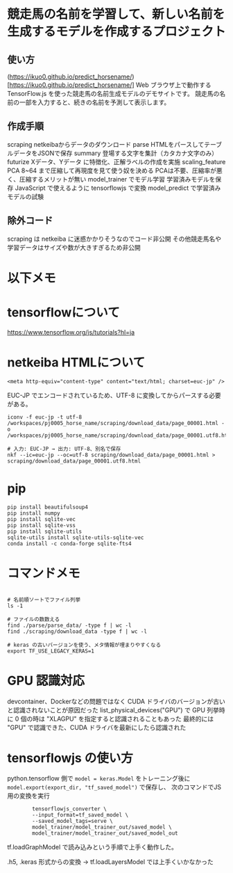 # 競走馬の名前を学習して、新しい名前を生成するモデルを作成するプロジェクト

## 使い方
(https://ikuo0.github.io/predict_horsename/)[https://ikuo0.github.io/predict_horsename/]
Web ブラウザ上で動作する TensorFlow.js を使った競走馬の名前生成モデルのデモサイトです。
競走馬の名前の一部を入力すると、続きの名前を予測して表示します。

## 作成手順
scraping netkeibaからデータのダウンロード
parse HTMLをパースしてテーブルデータをJSONで保存
summary 登場する文字を集計（カタカナ文字のみ）
futurize Xデータ、Yデータ に特徴化、正解ラベルの作成を実施
scaling_feature
PCA 8~64 まで圧縮して再現度を見て使う奴を決める
  PCAは不要、圧縮率が悪く、圧縮するメリットが無い
model_trainer でモデル学習
  学習済みモデルを保存
  JavaScript で使えるように tensorflowjs で変換
model_predict で学習済みモデルの試験

## 除外コード
scraping は netkeiba に迷惑かかりそうなのでコード非公開
その他競走馬名や学習データはサイズや数が大きすぎるため非公開

# 以下メモ

# tensorflowについて
https://www.tensorflow.org/js/tutorials?hl=ja


# netkeiba HTMLについて

```
<meta http-equiv="content-type" content="text/html; charset=euc-jp" />
```

EUC-JP でエンコードされているため、UTF-8 に変換してからパースする必要がある。

```
iconv -f euc-jp -t utf-8 /workspaces/pj0005_horse_name/scraping/download_data/page_00001.html -o /workspaces/pj0005_horse_name/scraping/download_data/page_00001.utf8.html

# 入力: EUC-JP → 出力: UTF-8、別名で保存
nkf --ic=euc-jp --oc=utf-8 scraping/download_data/page_00001.html > scraping/download_data/page_00001.utf8.html

```


# pip
```
pip install beautifulsoup4
pip install numpy
pip install sqlite-vec
pip install sqlite-vss
pip install sqlite-utils
sqlite-utils install sqlite-utils-sqlite-vec
conda install -c conda-forge sqlite-fts4
```

# コマンドメモ

```

# 名前順ソートでファイル列挙
ls -1

# ファイルの数数える
find ./parse/parse_data/ -type f | wc -l
find ./scraping/download_data -type f | wc -l

# keras の古いバージョンを使う、メタ情報が埋まりやすくなる
export TF_USE_LEGACY_KERAS=1

```


# GPU 認識対応

devcontainer、Dockerなどの問題ではなく
CUDA ドライバのバージョンが古いと認識されないことが原因だった
list_physical_devices("GPU") で GPU 列挙時に 0 個の時は "XLAGPU" を指定すると認識されることもあった
最終的には "GPU" で認識できた、CUDA ドライバを最新にしたら認識された

# tensorflowjs の使い方
python.tensorflow 側で `model = keras.Model` をトレーニング後に `model.export(export_dir, "tf_saved_model")` で保存し、
次のコマンドでJS用の変換を実行

```
        tensorflowjs_converter \
        --input_format=tf_saved_model \
        --saved_model_tags=serve \
        model_trainer/model_trainer_out/saved_model \
        model_trainer/model_trainer_out/saved_model_out
```

tf.loadGraphModel で読み込みという手順で上手く動作した。

.h5, .keras 形式からの変換 → tf.loadLayersModel では上手くいかなかった

